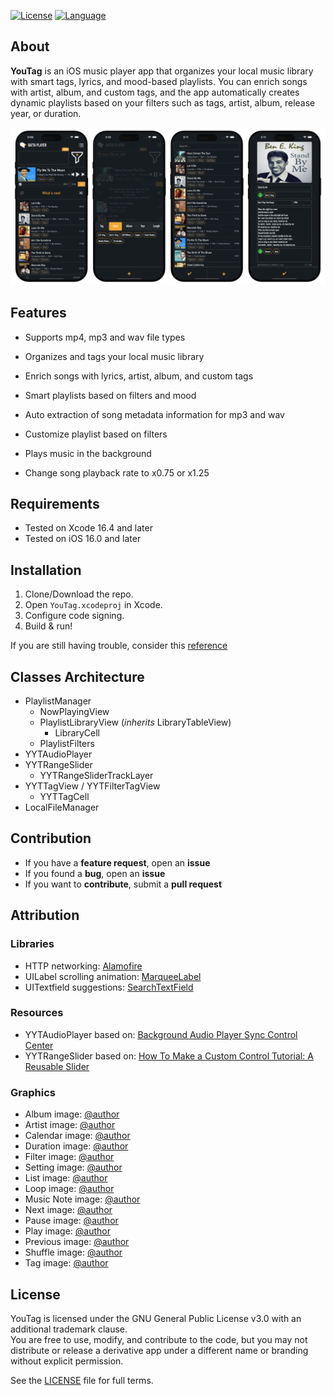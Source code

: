 [![License](https://img.shields.io/github/license/youstanzr/YouTag)](LICENSE) [![Language](https://img.shields.io/badge/Swift-5-orange?logo=Swift&logoColor=white)](https://swift.org) 
## About
**YouTag** is an iOS music player app that organizes your local music library with smart tags, lyrics, and mood-based playlists. You can enrich songs with artist, album, and custom tags, and the app automatically creates dynamic playlists based on your filters such as tags, artist, album, release year, or duration.

![](/Images/screenshot_banner.png)

## Features
- Supports mp4, mp3 and wav file types
- Organizes and tags your local music library
- Enrich songs with lyrics, artist, album, and custom tags
- Smart playlists based on filters and mood

- Auto extraction of song metadata information for mp3 and wav
- Customize playlist based on filters
- Plays music in the background
- Change song playback rate to x0.75 or x1.25


## Requirements
- Tested on Xcode 16.4 and later
- Tested on iOS 16.0 and later

## Installation
1. Clone/Download the repo.
2. Open `YouTag.xcodeproj` in Xcode.
3. Configure code signing.
4. Build & run!

If you are still having trouble, consider this [reference](https://help.apple.com/xcode/mac/current/#/dev5a825a1ca)

## Classes Architecture

- PlaylistManager
	- NowPlayingView
	- PlaylistLibraryView (*inherits* LibraryTableView)
		- LibraryCell
	- PlaylistFilters
- YYTAudioPlayer
- YYTRangeSlider
	- YYTRangeSliderTrackLayer
- YYTTagView / YYTFilterTagView
	- YYTTagCell
- LocalFileManager

## Contribution
- If you have a **feature request**, open an **issue**
- If you found a **bug**, open an **issue**
- If you want to **contribute**, submit a **pull request**

## Attribution
### Libraries
- HTTP networking: [Alamofire](https://github.com/Alamofire/Alamofire)
- UILabel scrolling animation: [MarqueeLabel](https://github.com/cbpowell/MarqueeLabel)
- UITextfield suggestions: [SearchTextField](https://github.com/apasccon/SearchTextField)
### Resources
- YYTAudioPlayer based on: [Background Audio Player Sync Control Center](https://medium.com/@quangtqag/background-audio-player-sync-control-center-516243c2cdd1)
- YYTRangeSlider based on: [How To Make a Custom Control Tutorial: A Reusable Slider](https://www.raywenderlich.com/7595-how-to-make-a-custom-control-tutorial-a-reusable-slider)
### Graphics
- Album image: [@author](https://www.flaticon.com/authors/freepik)
- Artist image: [@author](https://www.flaticon.com/authors/freepik)
- Calendar image: [@author](https://www.flaticon.com/authors/pixel-perfect)
- Duration image: [@author](https://www.flaticon.com/authors/freepik)
- Filter image: [@author](https://www.flaticon.com/authors/freepik)
- Setting image: [@author](https://www.flaticon.com/authors/freepik)
- List image: [@author](https://www.flaticon.com/authors/pixel-perfect)
- Loop image: [@author](https://www.flaticon.com/authors/pixel-perfect)
- Music Note image: [@author](https://www.flaticon.com/authors/becris)
- Next image: [@author](https://www.flaticon.com/authors/smashicons)
- Pause image: [@author](https://www.flaticon.com/authors/kiranshastry)
- Play image: [@author](https://www.flaticon.com/authors/smashicons)
- Previous image: [@author](https://www.flaticon.com/authors/smashicons)
- Shuffle image: [@author](https://www.flaticon.com/authors/pixel-perfect)
- Tag image: [@author](https://www.flaticon.com/authors/those-icons)

## License
YouTag is licensed under the GNU General Public License v3.0 with an additional trademark clause.  
You are free to use, modify, and contribute to the code, but you may not distribute or release a derivative app under a different name or branding without explicit permission.  

See the [LICENSE](LICENSE) file for full terms.